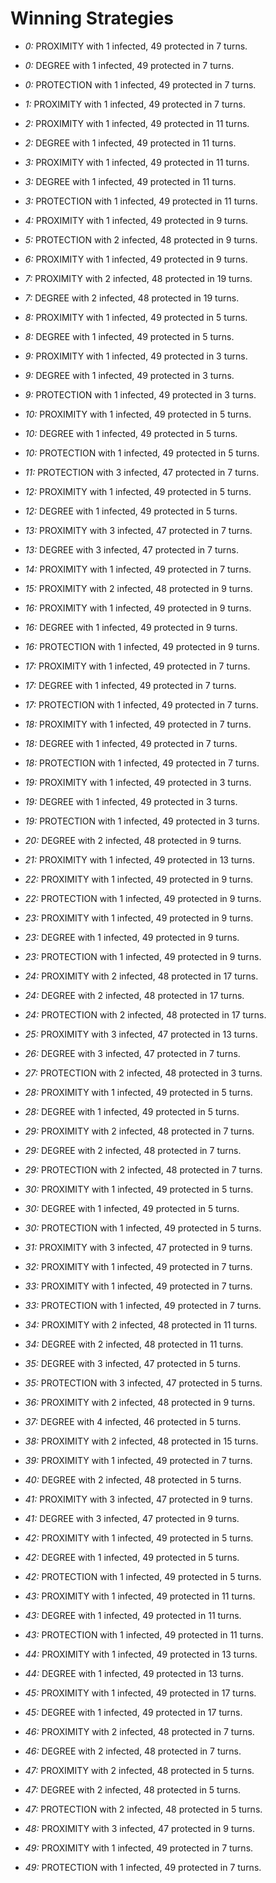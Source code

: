 # Winning Strategies

* _0:_ PROXIMITY with 1 infected, 49 protected in 7 turns.


* _0:_ DEGREE with 1 infected, 49 protected in 7 turns.


* _0:_ PROTECTION with 1 infected, 49 protected in 7 turns.


* _1:_ PROXIMITY with 1 infected, 49 protected in 7 turns.


* _2:_ PROXIMITY with 1 infected, 49 protected in 11 turns.


* _2:_ DEGREE with 1 infected, 49 protected in 11 turns.


* _3:_ PROXIMITY with 1 infected, 49 protected in 11 turns.


* _3:_ DEGREE with 1 infected, 49 protected in 11 turns.


* _3:_ PROTECTION with 1 infected, 49 protected in 11 turns.


* _4:_ PROXIMITY with 1 infected, 49 protected in 9 turns.


* _5:_ PROTECTION with 2 infected, 48 protected in 9 turns.


* _6:_ PROXIMITY with 1 infected, 49 protected in 9 turns.


* _7:_ PROXIMITY with 2 infected, 48 protected in 19 turns.


* _7:_ DEGREE with 2 infected, 48 protected in 19 turns.


* _8:_ PROXIMITY with 1 infected, 49 protected in 5 turns.


* _8:_ DEGREE with 1 infected, 49 protected in 5 turns.


* _9:_ PROXIMITY with 1 infected, 49 protected in 3 turns.


* _9:_ DEGREE with 1 infected, 49 protected in 3 turns.


* _9:_ PROTECTION with 1 infected, 49 protected in 3 turns.


* _10:_ PROXIMITY with 1 infected, 49 protected in 5 turns.


* _10:_ DEGREE with 1 infected, 49 protected in 5 turns.


* _10:_ PROTECTION with 1 infected, 49 protected in 5 turns.


* _11:_ PROTECTION with 3 infected, 47 protected in 7 turns.


* _12:_ PROXIMITY with 1 infected, 49 protected in 5 turns.


* _12:_ DEGREE with 1 infected, 49 protected in 5 turns.


* _13:_ PROXIMITY with 3 infected, 47 protected in 7 turns.


* _13:_ DEGREE with 3 infected, 47 protected in 7 turns.


* _14:_ PROXIMITY with 1 infected, 49 protected in 7 turns.


* _15:_ PROXIMITY with 2 infected, 48 protected in 9 turns.


* _16:_ PROXIMITY with 1 infected, 49 protected in 9 turns.


* _16:_ DEGREE with 1 infected, 49 protected in 9 turns.


* _16:_ PROTECTION with 1 infected, 49 protected in 9 turns.


* _17:_ PROXIMITY with 1 infected, 49 protected in 7 turns.


* _17:_ DEGREE with 1 infected, 49 protected in 7 turns.


* _17:_ PROTECTION with 1 infected, 49 protected in 7 turns.


* _18:_ PROXIMITY with 1 infected, 49 protected in 7 turns.


* _18:_ DEGREE with 1 infected, 49 protected in 7 turns.


* _18:_ PROTECTION with 1 infected, 49 protected in 7 turns.


* _19:_ PROXIMITY with 1 infected, 49 protected in 3 turns.


* _19:_ DEGREE with 1 infected, 49 protected in 3 turns.


* _19:_ PROTECTION with 1 infected, 49 protected in 3 turns.


* _20:_ DEGREE with 2 infected, 48 protected in 9 turns.


* _21:_ PROXIMITY with 1 infected, 49 protected in 13 turns.


* _22:_ PROXIMITY with 1 infected, 49 protected in 9 turns.


* _22:_ PROTECTION with 1 infected, 49 protected in 9 turns.


* _23:_ PROXIMITY with 1 infected, 49 protected in 9 turns.


* _23:_ DEGREE with 1 infected, 49 protected in 9 turns.


* _23:_ PROTECTION with 1 infected, 49 protected in 9 turns.


* _24:_ PROXIMITY with 2 infected, 48 protected in 17 turns.


* _24:_ DEGREE with 2 infected, 48 protected in 17 turns.


* _24:_ PROTECTION with 2 infected, 48 protected in 17 turns.


* _25:_ PROXIMITY with 3 infected, 47 protected in 13 turns.


* _26:_ DEGREE with 3 infected, 47 protected in 7 turns.


* _27:_ PROTECTION with 2 infected, 48 protected in 3 turns.


* _28:_ PROXIMITY with 1 infected, 49 protected in 5 turns.


* _28:_ DEGREE with 1 infected, 49 protected in 5 turns.


* _29:_ PROXIMITY with 2 infected, 48 protected in 7 turns.


* _29:_ DEGREE with 2 infected, 48 protected in 7 turns.


* _29:_ PROTECTION with 2 infected, 48 protected in 7 turns.


* _30:_ PROXIMITY with 1 infected, 49 protected in 5 turns.


* _30:_ DEGREE with 1 infected, 49 protected in 5 turns.


* _30:_ PROTECTION with 1 infected, 49 protected in 5 turns.


* _31:_ PROXIMITY with 3 infected, 47 protected in 9 turns.


* _32:_ PROXIMITY with 1 infected, 49 protected in 7 turns.


* _33:_ PROXIMITY with 1 infected, 49 protected in 7 turns.


* _33:_ PROTECTION with 1 infected, 49 protected in 7 turns.


* _34:_ PROXIMITY with 2 infected, 48 protected in 11 turns.


* _34:_ DEGREE with 2 infected, 48 protected in 11 turns.


* _35:_ DEGREE with 3 infected, 47 protected in 5 turns.


* _35:_ PROTECTION with 3 infected, 47 protected in 5 turns.


* _36:_ PROXIMITY with 2 infected, 48 protected in 9 turns.


* _37:_ DEGREE with 4 infected, 46 protected in 5 turns.


* _38:_ PROXIMITY with 2 infected, 48 protected in 15 turns.


* _39:_ PROXIMITY with 1 infected, 49 protected in 7 turns.


* _40:_ DEGREE with 2 infected, 48 protected in 5 turns.


* _41:_ PROXIMITY with 3 infected, 47 protected in 9 turns.


* _41:_ DEGREE with 3 infected, 47 protected in 9 turns.


* _42:_ PROXIMITY with 1 infected, 49 protected in 5 turns.


* _42:_ DEGREE with 1 infected, 49 protected in 5 turns.


* _42:_ PROTECTION with 1 infected, 49 protected in 5 turns.


* _43:_ PROXIMITY with 1 infected, 49 protected in 11 turns.


* _43:_ DEGREE with 1 infected, 49 protected in 11 turns.


* _43:_ PROTECTION with 1 infected, 49 protected in 11 turns.


* _44:_ PROXIMITY with 1 infected, 49 protected in 13 turns.


* _44:_ DEGREE with 1 infected, 49 protected in 13 turns.


* _45:_ PROXIMITY with 1 infected, 49 protected in 17 turns.


* _45:_ DEGREE with 1 infected, 49 protected in 17 turns.


* _46:_ PROXIMITY with 2 infected, 48 protected in 7 turns.


* _46:_ DEGREE with 2 infected, 48 protected in 7 turns.


* _47:_ PROXIMITY with 2 infected, 48 protected in 5 turns.


* _47:_ DEGREE with 2 infected, 48 protected in 5 turns.


* _47:_ PROTECTION with 2 infected, 48 protected in 5 turns.


* _48:_ PROXIMITY with 3 infected, 47 protected in 9 turns.


* _49:_ PROXIMITY with 1 infected, 49 protected in 7 turns.


* _49:_ PROTECTION with 1 infected, 49 protected in 7 turns.


